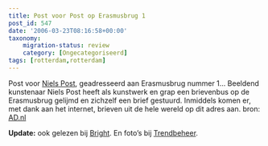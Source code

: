 ```yaml
---
title: Post voor Post op Erasmusbrug 1
post_id: 547
date: '2006-03-23T08:16:58+00:00'
taxonomy:
    migration-status: review
    category: [Ongecategoriseerd]
tags: [rotterdam,rotterdam]
---
```

Post voor [Niels Post](http://www.nielspost.nl/), geadresseerd aan Erasmusbrug nummer 1… Beeldend kunstenaar Niels Post heeft als kunstwerk en grap een brievenbus op de Erasmusbrug gelijmd en zichzelf een brief gestuurd. Inmiddels komen er, met dank aan het internet, brieven uit de hele wereld op dit adres aan. bron: [AD.nl](http://www.ad.nl/rotterdam/stad/article351089.ece)

**Update:** ook gelezen bij [Bright](http://www.bright.nl/post-voor-post-op-erasmusbrug-1). En foto’s bij [Trendbeheer](http://trendbeheer.com/2006/05/12/erasmusbrug-1).